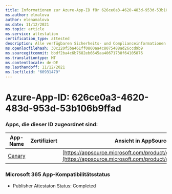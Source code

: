 ```yaml
---
title: Informationen zur Azure-App-ID für 626ce0a3-4620-483d-953d-53b106b9ffad
ms.author: elmalova
author: elenamalova
ms.date: 11/12/2021
ms.topic: article
ms.service: attestation
certification_type: attested
description: Alle verfügbaren Sicherheits- und Complianceinformationen für 626ce0a3-4620-483d-953d-53b106b9ffad.
ms.openlocfilehash: 30c220f5ba461ff0800aa4c8075488ad26ccd9b9
ms.sourcegitcommit: bbdf2ba4c6b7682eb6645aa40671738f64105876
ms.translationtype: MT
ms.contentlocale: de-DE
ms.lasthandoff: 11/12/2021
ms.locfileid: "60931479"
---
```

# <a name="azure-app-id-626ce0a3-4620-483d-953d-53b106b9ffad"></a>Azure-App-ID: 626ce0a3-4620-483d-953d-53b106b9ffad


### <a name="apps-associated-with-this-id"></a>Apps, die dieser ID zugeordnet sind:
| **App-Name** | **Zertifiziert** | **Ansicht in AppSource** |
|--------------|---------------|-----------------------|
| [Canary](https://docs.microsoft.com/microsoft-365-app-certification/forward/WA200003193) |  | [https://appsource.microsoft.com/product/office/WA200003193](https://appsource.microsoft.com/product/office/WA200003193) |

### <a name="microsoft-365-app-compliance-status"></a>Microsoft 365 App-Kompatibilitätsstatus
- Publisher Attestaton Status: Completed
